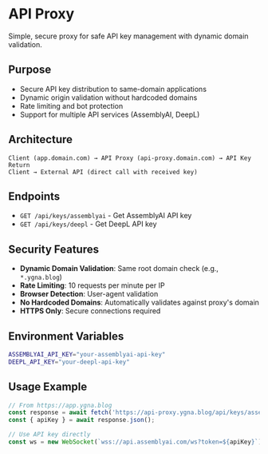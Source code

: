 # API Proxy

Simple, secure proxy for safe API key management with dynamic domain validation.

## Purpose
- Secure API key distribution to same-domain applications
- Dynamic origin validation without hardcoded domains
- Rate limiting and bot protection
- Support for multiple API services (AssemblyAI, DeepL)

## Architecture
```
Client (app.domain.com) → API Proxy (api-proxy.domain.com) → API Key Return
Client → External API (direct call with received key)
```

## Endpoints
- `GET /api/keys/assemblyai` - Get AssemblyAI API key
- `GET /api/keys/deepl` - Get DeepL API key

## Security Features
- **Dynamic Domain Validation**: Same root domain check (e.g., `*.ygna.blog`)
- **Rate Limiting**: 10 requests per minute per IP
- **Browser Detection**: User-agent validation
- **No Hardcoded Domains**: Automatically validates against proxy's domain
- **HTTPS Only**: Secure connections required

## Environment Variables
```bash
ASSEMBLYAI_API_KEY="your-assemblyai-api-key"
DEEPL_API_KEY="your-deepl-api-key"
```

## Usage Example
```javascript
// From https://app.ygna.blog
const response = await fetch('https://api-proxy.ygna.blog/api/keys/assemblyai');
const { apiKey } = await response.json();

// Use API key directly
const ws = new WebSocket(`wss://api.assemblyai.com/ws?token=${apiKey}`);
```